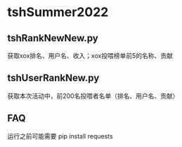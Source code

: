 # tshSummer2022
## tshRankNewNew.py
获取xox排名、用户名、收入；xox投喂榜单前5的名称、贡献
## tshUserRankNew.py
获取本次活动中，前200名投喂者名单（排名、用户名、贡献）
## FAQ
运行之前可能需要 pip install requests
